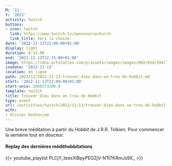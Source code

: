 ```yaml
---
M: '11'
Y: '2022'
activity: twitch
buttons:
- icon: twitch
  link: https://www.twitch.tv/opensourcechurch
  link_title: Vers la chaine
date: '2022-11-13T22:00:00+01:00'
display: light
duration: 0:15:00
end: '2022-11-13T22:15:00+01:00'
image: https://cdna.artstation.com/p/assets/images/images/003/654/594/large/sam-robberechts-finalrender1.jpg
isodate: '2022-11-13'
location: en ligne
path: 2022/11/2022-11-13-trouver-dieu-dans-un-trou-de-hobbit.md
start: '2022-11-13T22:00:00+01:00'
start-unix: 1668373200.0
template: twitch
title: Trouver Dieu dans un trou de Hobbit
type: event
url: /activities/twitch/2022/11/13/trouver-dieu-dans-un-trou-de-hobbit
with:
- Olivier Keshavjee
---
```

Une brève méditation à partir du *Hobbit* de J.R.R. Tolkien. Pour commencer la semaine tout en douceur.



#### Replay des dernières médithobbitations

{{< youtube_playlist PLCjY_teexXiBpyPEGZjV-NTt7KRmJs9X_ >}}